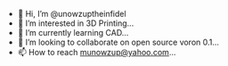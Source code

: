 - 👋 Hi, I’m @unowzuptheinfidel
- 👀 I’m interested in 3D Printing...
- 🌱 I’m currently learning CAD...
- 💞️ I’m looking to collaborate on open source voron 0.1...
- 📫 How to reach munowzup@yahoo.com...

<!---
unowzuptheinfidel/unowzuptheinfidel is a ✨ special ✨ repository because its `README.md` (this file) appears on your GitHub profile.
You can click the Preview link to take a look at your changes.
--->

